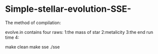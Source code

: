 # Simple-stellar-evolution-SSE-

The method of compilation:

evolve.in contains four raws:
1:the mass of star
2:metalicity
3:the end run time
4:

make clean
make sse
./sse
